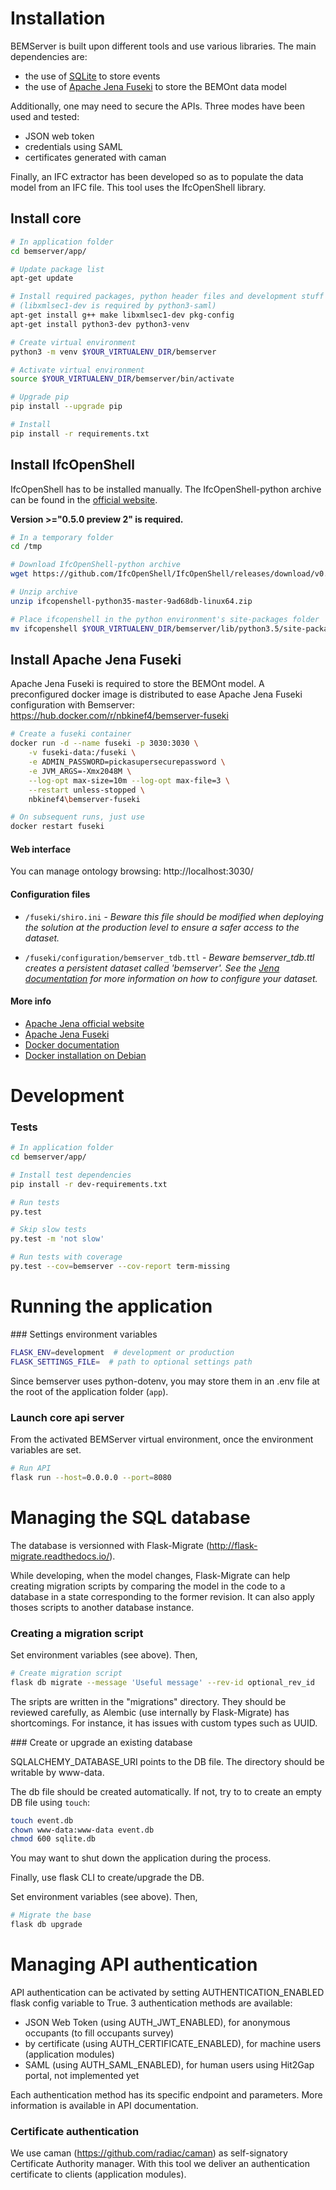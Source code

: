 Installation
============

BEMServer is built upon different tools and use various libraries. The main dependencies are:

- the use of [SQLite](https://www.sqlite.org/index.html) to store events
- the use of [Apache Jena Fuseki](https://jena.apache.org/index.html) to store the BEMOnt data model

Additionally, one may need to secure the APIs. Three modes have been used and tested:

- JSON web token
- credentials using SAML
- certificates generated with caman

Finally, an IFC extractor has been developed so as to populate the data model from an IFC file. This tool uses the IfcOpenShell library.

## Install core

```bash
# In application folder
cd bemserver/app/

# Update package list
apt-get update

# Install required packages, python header files and development stuff
# (libxmlsec1-dev is required by python3-saml)
apt-get install g++ make libxmlsec1-dev pkg-config
apt-get install python3-dev python3-venv

# Create virtual environment
python3 -m venv $YOUR_VIRTUALENV_DIR/bemserver

# Activate virtual environment
source $YOUR_VIRTUALENV_DIR/bemserver/bin/activate

# Upgrade pip
pip install --upgrade pip

# Install
pip install -r requirements.txt

```

## Install IfcOpenShell

IfcOpenShell has to be installed manually. The IfcOpenShell-python archive can be found in the [official website](http://ifcopenshell.org/python.html).

**Version >="0.5.0 preview 2" is required.**


```bash
# In a temporary folder
cd /tmp

# Download IfcOpenShell-python archive
wget https://github.com/IfcOpenShell/IfcOpenShell/releases/download/v0.5.0-preview2/ifcopenshell-python35-master-9ad68db-linux64.zip

# Unzip archive
unzip ifcopenshell-python35-master-9ad68db-linux64.zip

# Place ifcopenshell in the python environment's site-packages folder
mv ifcopenshell $YOUR_VIRTUALENV_DIR/bemserver/lib/python3.5/site-packages/
```

## Install Apache Jena Fuseki

Apache Jena Fuseki is required to store the BEMOnt model. A preconfigured docker image is distributed to ease Apache Jena Fuseki configuration with Bemserver:  https://hub.docker.com/r/nbkinef4/bemserver-fuseki

```bash
# Create a fuseki container
docker run -d --name fuseki -p 3030:3030 \
	-v fuseki-data:/fuseki \
	-e ADMIN_PASSWORD=pickasupersecurepassword \
    -e JVM_ARGS=-Xmx2048M \
    --log-opt max-size=10m --log-opt max-file=3 \
    --restart unless-stopped \
    nbkinef4\bemserver-fuseki

# On subsequent runs, just use
docker restart fuseki

```

#### Web interface

You can manage ontology browsing: http://localhost:3030/

#### Configuration files

- `/fuseki/shiro.ini` - *Beware this file should be modified when deploying the solution at the production level to ensure a safer access to the dataset.*

- `/fuseki/configuration/bemserver_tdb.ttl` - *Beware bemserver_tdb.ttl creates a persistent dataset called 'bemserver'. See the [Jena documentation](https://jena.apache.org/documentation/) for more information on how to configure your dataset.*

#### More info

- [Apache Jena official website](https://jena.apache.org/index.html)
- [Apache Jena Fuseki](https://jena.apache.org/documentation/fuseki2/index.html)
- [Docker documentation](https://docs.docker.com/)
- [Docker installation on Debian](https://docs.docker.com/install/linux/docker-ce/debian/)


<!--#### TODO: describe configuration to use inference rules-->




Development
===========

### Tests

```bash
# In application folder
cd bemserver/app/

# Install test dependencies
pip install -r dev-requirements.txt

# Run tests
py.test

# Skip slow tests
py.test -m 'not slow'

# Run tests with coverage
py.test --cov=bemserver --cov-report term-missing
```




Running the application
=======================

### Settings environment variables

```bash
FLASK_ENV=development  # development or production
FLASK_SETTINGS_FILE=  # path to optional settings path
```

Since bemserver uses python-dotenv, you may store them in an .env file at the root of the application folder (`app`).


### Launch core api server


From the activated BEMServer virtual environment, once the environment variables are set.

```bash
# Run API
flask run --host=0.0.0.0 --port=8080
```




Managing the SQL database
=========================

The database is versionned with Flask-Migrate (http://flask-migrate.readthedocs.io/).

While developing, when the model changes, Flask-Migrate can help creating
migration scripts by comparing the model in the code to a database in a state
corresponding to the former revision. It can also apply thoses scripts to
another database instance.

### Creating a migration script

Set environment variables (see above). Then,


```bash
# Create migration script
flask db migrate --message 'Useful message' --rev-id optional_rev_id
```

The sripts are written in the "migrations" directory. They should be reviewed
carefully, as Alembic (use internally by Flask-Migrate) has shortcomings.
For instance, it has issues with custom types such as UUID.

### Create or upgrade an existing database

SQLALCHEMY_DATABASE_URI points to the DB file. The directory should be writable by www-data.

The db file should be created automatically. If not, try to to create an empty DB file using `touch`:

```bash
touch event.db
chown www-data:www-data event.db
chmod 600 sqlite.db
```

You may want to shut down the application during the process.

Finally, use flask CLI to create/upgrade the DB.

Set environment variables (see above). Then,

```bash
# Migrate the base
flask db upgrade
```




Managing API authentication
===========================

API authentication can be activated by setting AUTHENTICATION_ENABLED flask config variable to True.
3 authentication methods are available:
  - JSON Web Token (using AUTH_JWT_ENABLED), for anonymous occupants (to fill occupants survey)
  - by certificate (using AUTH_CERTIFICATE_ENABLED), for machine users (application modules)
  - SAML (using AUTH_SAML_ENABLED), for human users using Hit2Gap portal, not implemented yet

Each authentication method has its specific endpoint and parameters.
More information is available in API documentation.

### Certificate authentication

We use caman (https://github.com/radiac/caman) as self-signatory Certificate Authority manager.
With this tool we deliver an authentication certificate to clients (application modules).
